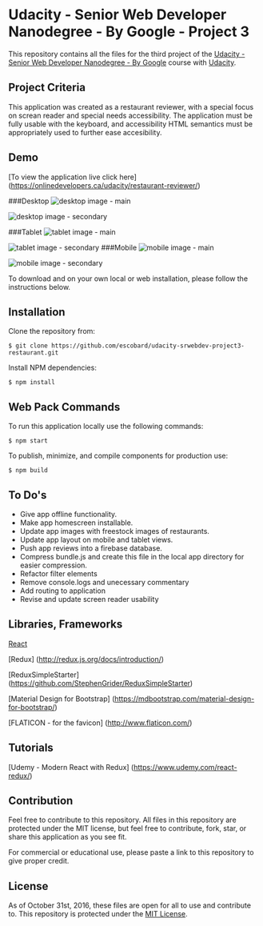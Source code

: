 # Udacity - Senior Web Developer Nanodegree - By Google - Project 3

This repository contains all the files for the third project of the [Udacity - Senior Web Developer Nanodegree - By Google](https://www.udacity.com/course/senior-web-developer-nanodegree-by-google--nd802) course with [Udacity](https://www.udacity.com/). 

## Project Criteria
This application was created as a restaurant reviewer, with a special focus on screan reader and special needs accessibility. The application must be fully usable with the keyboard, and accessibility HTML semantics must be appropriately used to further ease accesibility.

## Demo

[To view the application live click here] (https://onlinedevelopers.ca/udacity/restaurant-reviewer/)

###Desktop
![desktop image - main](https://github.com/escobard/udacity-srwebdev-project3-restaurant/img/read-me/Udacity-project-3-demo-1.jpg)

![desktop image - secondary](https://github.com/escobard/udacity-srwebdev-project3-restaurant/img/read-me/Udacity-project-3-demo-1-1.jpg)

###Tablet
![tablet image - main](https://github.com/escobard/udacity-srwebdev-project3-restaurant/img/read-me/Udacity-project-3-demo-2.jpg)

![tablet image - secondary](https://github.com/escobard/udacity-srwebdev-project3-restaurant/img/read-me/Udacity-project-3-demo-2-2.jpg)
###Mobile
![mobile image - main](https://github.com/escobard/udacity-srwebdev-project3-restaurant/img/read-me/Udacity-project-3-demo-3.jpg)

![mobile image - secondary](https://github.com/escobard/udacity-srwebdev-project3-restaurant/img/read-me/Udacity-project-3-demo-3-3.jpg)

To download and on your own local or web installation, please follow the instructions below.

## Installation

Clone the repository from: 
```
$ git clone https://github.com/escobard/udacity-srwebdev-project3-restaurant.git
```

Install NPM dependencies:
```
$ npm install
```

## Web Pack Commands

To run this application locally use the following commands:

```
$ npm start
```

To publish, minimize, and compile components for production use:

```
$ npm build
```

## To Do's
- Give app offline functionality.
- Make app homescreen installable.
- Update app images with freestock images of restaurants.
- Update app layout on mobile and tablet views.
- Push app reviews into a firebase database.
- Compress bundle.js and create this file in the local app directory for easier compression.
- Refactor filter elements
- Remove console.logs and unecessary commentary
- Add routing to application
- Revise and update screen reader usability
## Libraries, Frameworks

[React](https://facebook.github.io/react/)

[Redux] (http://redux.js.org/docs/introduction/)

[ReduxSimpleStarter] (https://github.com/StephenGrider/ReduxSimpleStarter)

[Material Design for Bootstrap] (https://mdbootstrap.com/material-design-for-bootstrap/)

[FLATICON - for the favicon] (http://www.flaticon.com/)

##  Tutorials

[Udemy - Modern React with Redux] (https://www.udemy.com/react-redux/)


## Contribution

Feel free to contribute to this repository. All files in this repository are protected under the MIT license, but feel free to contribute, fork, star, or share this application as you see fit.

For commercial or educational use, please paste a link to this repository to give proper credit.

## License
As of October 31st, 2016, these files are open for all to use and contribute to. This repository is protected under the [MIT License](http://choosealicense.com/licenses/mit/).